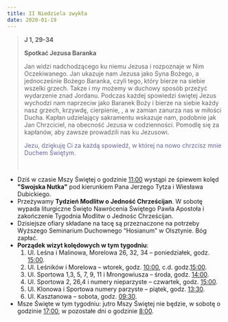 ```yaml
---
title: II Niedziela zwykła
date: 2020-01-19
---
```


> **J 1, 29-34**
>
> **Spotkać Jezusa Baranka**
>
> Jan widzi nadchodzącego ku niemu Jezusa i rozpoznaje w Nim Oczekiwanego. Jan ukazuje nam Jezusa jako Syna Bożego, a jednocześnie Bożego Baranka, czyli tego, który bierze na siebie wszelki grzech. Takze i my możemy w duchowy sposób przeżyć wydarzenie znad Jordanu. Podczas każdej spowiedzi świętej Jezus wychodzi nam naprzeciw jako Baranek Boży i bierze na siebie każdy nasz grzech, krzywdę, cierpienie, , a w zamian zanurza nas w miłości Ducha. Kapłan udzielający sakramentu wskazuje nam, podobnie jak Jan Chrzciciel, na obecność Jezusa w codzienności. Pomodlę się za kapłanów, aby zawsze prowadzili nas ku Jezusowi.
>
> <span style="color: #666699;">Jezu, dziękuję Ci za każdą spowiedź, w której na nowo chrzcisz mnie Duchem Świętym. </span>
>
> &nbsp;


- Dziś w czasie Mszy Świętej o godzinie <u>11:00</u> wystąpi ze śpiewem kolęd **"Swojska Nutka"** pod kierunkiem Pana Jerzego Tytza i Wiesława Dubickiego.
- Przeżywamy **Tydzień Modlitw o Jedność Chrześcijan**. W sobotę wypada liturgiczne Święto Nawrócenia Świętego Pawła Apostoła i zakończenie Tygodnia Modlitw o Jednośc Chrześcijan.
- Dzisiejsze ofiary składane na tacę są przeznaczone na potrzeby Wyższego Seminarium Duchownego “Hosianum” w Olsztynie. Bóg zapłać.
- **Porządek wizyt kolędowych w tym tygodniu**:
  1. Ul. Leśna i Malinowa, Morelowa 26, 32, 34 – poniedziałek, godz. <u>15:00</u>.
  2. Ul. Leśników i Morelowa – wtorek, godz. <u>10:00</u>, c.d. godz.<u>15:00</u>.
  3. Ul. Sportowa 1,3, 5, 7, 9, 11 i Mrongowiusza – środa, godz. <u>14:00</u>.
  4. Ul. Sportowa 2, 26,4 i numery nieparzyste – czwartek, godz. <u>15:00</u>.
  5. Ul. Klonowa i Sportowa numery parzyste – piątek, godz. <u>13:30</u>.
  6. Ul. Kasztanowa – sobota, godz. <u>09:30</u>.
- Msze Święte w tym tygodniu: jutro Mszy Świętej nie będzie, w sobotę o godzinie <u>17:00</u>, w pozostałe dni o godzinie <u>8:00</u>.
